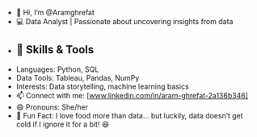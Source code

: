 - 👋 Hi, I’m @Aramghrefat
- 💻 Data Analyst | Passionate about uncovering insights from data
- ## 🔧 Skills & Tools  
- Languages: Python, SQL  
- Data Tools: Tableau, Pandas, NumPy  
- Interests: Data storytelling, machine learning basics  
- 📫 Connect with me: [www.linkedin.com/in/aram-ghrefat-2a136b346]
- 😄 Pronouns: She/her
- 🍕 Fun Fact: I love food more than data… but luckily, data doesn’t get cold if I ignore it for a bit! 😆

<!---
Aramghrefat/Aramghrefat is a ✨ special ✨ repository because its `README.md` (this file) appears on your GitHub profile.
You can click the Preview link to take a look at your changes.
--->
